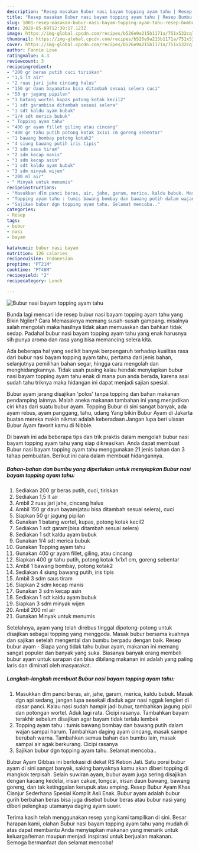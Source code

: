 ```yaml
---
description: "Resep masakan Bubur nasi bayam topping ayam tahu | Resep Bumbu Bubur nasi bayam topping ayam tahu Yang Enak dan Simpel"
title: "Resep masakan Bubur nasi bayam topping ayam tahu | Resep Bumbu Bubur nasi bayam topping ayam tahu Yang Enak dan Simpel"
slug: 1001-resep-masakan-bubur-nasi-bayam-topping-ayam-tahu-resep-bumbu-bubur-nasi-bayam-topping-ayam-tahu-yang-enak-dan-simpel
date: 2020-05-09T12:39:17.123Z
image: https://img-global.cpcdn.com/recipes/b526e9a215b1171a/751x532cq70/bubur-nasi-bayam-topping-ayam-tahu-foto-resep-utama.jpg
thumbnail: https://img-global.cpcdn.com/recipes/b526e9a215b1171a/751x532cq70/bubur-nasi-bayam-topping-ayam-tahu-foto-resep-utama.jpg
cover: https://img-global.cpcdn.com/recipes/b526e9a215b1171a/751x532cq70/bubur-nasi-bayam-topping-ayam-tahu-foto-resep-utama.jpg
author: Fannie Love
ratingvalue: 4.3
reviewcount: 3
recipeingredient:
- "200 gr beras putih cuci tiriskan"
- "1,5 lt air"
- "2 ruas jari jahe cincang halus"
- "150 gr daun bayamatau bisa ditambah sesuai selera cuci"
- "50 gr jagung pipilan"
- "1 batang wortel kupas potong kotak kecil2"
- "1 sdt garambisa ditambah sesuai selera"
- "1 sdt kaldu ayam bubuk"
- "1/4 sdt merica bubuk"
- " Topping ayam tahu"
- "400 gr ayam fillet giling atau cincang"
- "400 gr tahu putih potong kotak 1x1x1 cm goreng sebentar"
- "1 bawang bombay potong kotak2"
- "4 siung bawang putih iris tipis"
- "3 sdm saus tiram"
- "2 sdm kecap manis"
- "3 sdm kecap asin"
- "1 sdt kaldu ayam bubuk"
- "3 sdm minyak wijen"
- "200 ml air"
- " Minyak untuk menumis"
recipeinstructions:
- "Masukkan dlm panci beras, air, jahe, garam, merica, kaldu bubuk. Masak dgn api sedang, jangan lupa sesekali diaduk agar nasi nggak lengket di dasar panci. Kalau nasi sudah hampir jadi bubur, tambahkan jagung pipil dan potongan wortel. Aduk lagi rata. Cicipi rasanya. Tambahkan bayam terakhir sebelum disajikan agar bayam tidak terlalu lembek"
- "Topping ayam tahu : tumis bawang bombay dan bawang putih dalam wajan sampai harum. Tambahkan daging ayam cincang, masak sampe berubah warna. Tambahkan semua bahan dan bumbu lain, masak sampai air agak berkurang. Cicipi rasanya"
- "Sajikan bubur dgn topping ayam tahu. Selamat mencoba.."
categories:
- Resep
tags:
- bubur
- nasi
- bayam

katakunci: bubur nasi bayam 
nutrition: 126 calories
recipecuisine: Indonesian
preptime: "PT21M"
cooktime: "PT48M"
recipeyield: "2"
recipecategory: Lunch

---
```



![Bubur nasi bayam topping ayam tahu](https://img-global.cpcdn.com/recipes/b526e9a215b1171a/751x532cq70/bubur-nasi-bayam-topping-ayam-tahu-foto-resep-utama.jpg)

Bunda lagi mencari ide resep bubur nasi bayam topping ayam tahu yang Bikin Ngiler? Cara Memasaknya memang susah-susah gampang. misalnya salah mengolah maka hasilnya tidak akan memuaskan dan bahkan tidak sedap. Padahal bubur nasi bayam topping ayam tahu yang enak harusnya sih punya aroma dan rasa yang bisa memancing selera kita.

Ada beberapa hal yang sedikit banyak berpengaruh terhadap kualitas rasa dari bubur nasi bayam topping ayam tahu, pertama dari jenis bahan, selanjutnya pemilihan bahan segar, hingga cara mengolah dan menghidangkannya. Tidak usah pusing kalau hendak menyiapkan bubur nasi bayam topping ayam tahu enak di mana pun anda berada, karena asal sudah tahu triknya maka hidangan ini dapat menjadi sajian spesial.

Bubur ayam jarang disajikan &#39;polos&#39; tanpa topping dan bahan makanan pendamping lainnya. Malah aneka makanan tambahan ini yang menjadikan ciri khas dari suatu bubur ayam. Topping Bubur di sini sangat banyak, ada ayam rebus, ayam panggang, tahu, udang Yang bikin Bubur Ayam di Jakarta buatan mereka makin nikmat adalah keberadaan Jangan lupa beri ulasan Bubur Ayam favorit kamu di Nibble.


Di bawah ini ada beberapa tips dan trik praktis dalam mengolah bubur nasi bayam topping ayam tahu yang siap dikreasikan. Anda dapat membuat Bubur nasi bayam topping ayam tahu menggunakan 21 jenis bahan dan 3 tahap pembuatan. Berikut ini cara dalam membuat hidangannya.

<!--inarticleads1-->

##### Bahan-bahan dan bumbu yang diperlukan untuk menyiapkan Bubur nasi bayam topping ayam tahu:

1. Sediakan 200 gr beras putih, cuci, tiriskan
1. Sediakan 1,5 lt air
1. Ambil 2 ruas jari jahe, cincang halus
1. Ambil 150 gr daun bayam(atau bisa ditambah sesuai selera), cuci
1. Siapkan 50 gr jagung pipilan
1. Gunakan 1 batang wortel, kupas, potong kotak kecil2
1. Sediakan 1 sdt garam(bisa ditambah sesuai selera)
1. Sediakan 1 sdt kaldu ayam bubuk
1. Gunakan 1/4 sdt merica bubuk
1. Gunakan  Topping ayam tahu
1. Gunakan 400 gr ayam fillet, giling, atau cincang
1. Siapkan 400 gr tahu putih, potong kotak 1x1x1 cm, goreng sebentar
1. Ambil 1 bawang bombay, potong kotak2
1. Sediakan 4 siung bawang putih, iris tipis
1. Ambil 3 sdm saus tiram
1. Siapkan 2 sdm kecap manis
1. Gunakan 3 sdm kecap asin
1. Sediakan 1 sdt kaldu ayam bubuk
1. Siapkan 3 sdm minyak wijen
1. Ambil 200 ml air
1. Gunakan  Minyak untuk menumis


Setelahnya, ayam yang telah direbus tinggal dipotong-potong untuk disajikan sebagai topping yang menggoda. Masak bubur bersama kuahnya dan sajikan setelah mengental dan bumbu berpadu dengan baik. Resep bubur ayam - Siapa yang tidak tahu bubur ayam, makanan ini memang sangat populer dan banyak yang suka. Biasanya banyak orang membeli bubur ayam untuk sarapan dan bisa dibilang makanan ini adalah yang paling laris dan diminati oleh masyarakat. 

<!--inarticleads2-->

##### Langkah-langkah membuat Bubur nasi bayam topping ayam tahu:

1. Masukkan dlm panci beras, air, jahe, garam, merica, kaldu bubuk. Masak dgn api sedang, jangan lupa sesekali diaduk agar nasi nggak lengket di dasar panci. Kalau nasi sudah hampir jadi bubur, tambahkan jagung pipil dan potongan wortel. Aduk lagi rata. Cicipi rasanya. Tambahkan bayam terakhir sebelum disajikan agar bayam tidak terlalu lembek
1. Topping ayam tahu : tumis bawang bombay dan bawang putih dalam wajan sampai harum. Tambahkan daging ayam cincang, masak sampe berubah warna. Tambahkan semua bahan dan bumbu lain, masak sampai air agak berkurang. Cicipi rasanya
1. Sajikan bubur dgn topping ayam tahu. Selamat mencoba..


Bubur Ayam Gibbas ini berlokasi di dekat RS Kebon Jati. Satu porsi bubur ayam di sini sangat banyak, saking banyaknya kamu akan diberi topping di mangkok terpisah. Selain suwiran ayam, bubur ayam juga sering disajikan dengan kacang kedelai, irisan cakue, tongcai, irisan daun bawang, bawang goreng, dan tak ketinggalan kerupuk atau emping. Resep Bubur Ayam Khas Cianjur Sederhana Spesial Komplit Asli Enak. Bubur ayam adalah bubur gurih berbahan beras bisa juga disebut bubur beras atau bubur nasi yang diberi pelengkap utamanya daging ayam suwir. 

Terima kasih telah menggunakan resep yang kami tampilkan di sini. Besar harapan kami, olahan Bubur nasi bayam topping ayam tahu yang mudah di atas dapat membantu Anda menyiapkan makanan yang menarik untuk keluarga/teman maupun menjadi inspirasi untuk berjualan makanan. Semoga bermanfaat dan selamat mencoba!
